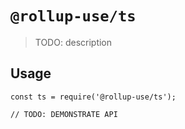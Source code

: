 # `@rollup-use/ts`

> TODO: description

## Usage

```
const ts = require('@rollup-use/ts');

// TODO: DEMONSTRATE API
```

